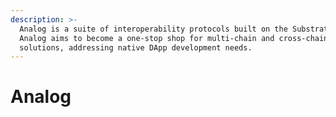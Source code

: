 ```yaml
---
description: >-
  Analog is a suite of interoperability protocols built on the Substrate SDK.
  Analog aims to become a one-stop shop for multi-chain and cross-chain
  solutions, addressing native DApp development needs.
---
```


# Analog

